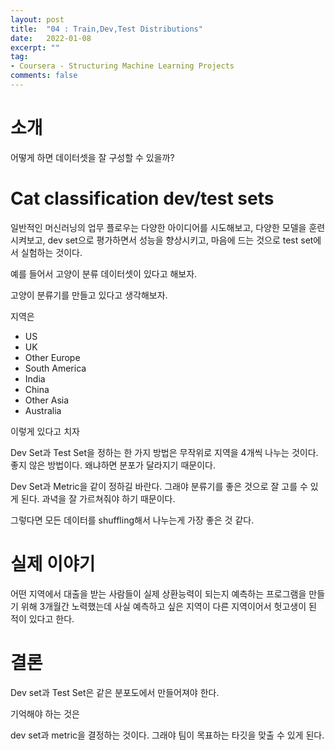 ```yaml
---
layout: post
title:  "04 : Train,Dev,Test Distributions"
date:   2022-01-08
excerpt: ""
tag:
- Coursera - Structuring Machine Learning Projects
comments: false
---
```




# 소개

어떻게 하면 데이터셋을 잘 구성할 수 있을까?





# Cat classification dev/test sets

일반적인 머신러닝의 업무 플로우는 다양한 아이디어를 시도해보고, 다양한 모델을 훈련시켜보고, dev set으로 평가하면서 성능을 향상시키고, 마음에 드는 것으로 test set에서 실험하는 것이다.

예를 들어서 고양이 분류 데이터셋이 있다고 해보자.

고양이 분류기를 만들고 있다고 생각해보자.



지역은

* US
* UK
* Other Europe
* South America
* India
* China
* Other Asia
* Australia

이렇게 있다고 치자

Dev Set과 Test Set을 정하는 한 가지 방법은 무작위로 지역을 4개씩 나누는 것이다. 좋지 않은 방법이다. 왜냐하면 분포가 달라지기 때문이다.

Dev Set과 Metric을 같이 정하길 바란다. 그래야 분류기를 좋은 것으로 잘 고를 수 있게 된다. 과녁을 잘 가르쳐줘야 하기 때문이다.

그렇다면 모든 데이터를 shuffling해서 나누는게 가장 좋은 것 같다.





# 실제 이야기

어떤 지역에서 대출을 받는 사람들이 실제 상환능력이 되는지 예측하는 프로그램을 만들기 위해 3개월간 노력했는데 사실 예측하고 싶은 지역이 다른 지역이어서 헛고생이 된 적이 있다고 한다.





# 결론

Dev set과 Test Set은 같은 분포도에서 만들어져야 한다.

기억해야 하는 것은

dev set과 metric을 결정하는 것이다. 그래야 팀이 목표하는 타깃을 맞출 수 있게 된다. 



